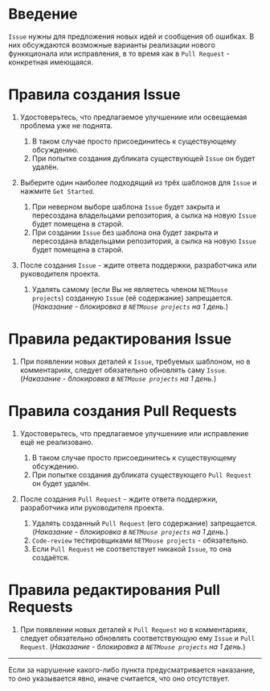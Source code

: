 # Введение
`Issue` нужны для предложения новых идей и сообщения об ошибках. В них обсуждаются возможные варианты реализации нового функкционала или исправления, в то время как в `Pull Request` - конкретная имеющаяся.

# Правила создания Issue
1) Удостоверьтесь, что предлагаемое улучшениие или освещаемая проблема уже не поднята.
    1) В таком случае просто присоединитесь к существующему обсуждению.
    2) При попытке создания дубликата существующей `Issue` он будет удалён.

2) Выберите один наиболее подходящий из трёх шаблонов для `Issue` и нажмите `Get Started`.
    1) При неверном выборе шаблона `Issue` будет закрыта и пересоздана владельцами репозитория, а сылка на новую `Issue` будет помещена в старой.
    2) При создании `Issue` без шаблона она будет закрыта и пересоздана владельцами репозитория, а сылка на новую `Issue` будет помещена в старой.

3) После создания `Issue` - ждите ответа поддержки, разработчика или руководителя проекта.
    1) Удалять самому (если Вы не являетесь членом `NETMouse projects`) созданную `Issue` (её содержание) запрещается. (_Наказание - блокировка в `NETMouse projects` на 1 день._)

# Правила редактирования Issue
1) При появлении новых деталей к `Issue`, требуемых шаблоном, но в комментариях, следует обязательно обновлять саму `Issue`. (_Наказание - блокировка в `NETMouse projects` на 1 день._)

# Правила создания Pull Requests
1) Удостоверьтесь, что предлагаемое улучшениие или исправление ещё не реализовано.
    1) В таком случае просто присоединитесь к существующему обсуждению.
    2) При попытке создания дубликата существующего `Pull Request` он будет удалён.

2) После создания `Pull Request` - ждите ответа поддержки, разработчика или руководителя проекта.
    1) Удалять созданный `Pull Request` (его содержание) запрещается. (_Наказание - блокировка в `NETMouse projects` на 1 день._)
    2) `Code-review` тестировщиками `NETMouse projects` - обязательно.
    3) Если `Pull Request` не соответствует никакой `Issue`, то она создаётся.

# Правила редактирования Pull Requests
1) При появлении новых деталей к `Pull Request` но в комментариях, следует обязательно обновлять соответствующую ему `Issue` и `Pull Request`. (_Наказание - блокировка в `NETMouse projects` на 1 день._)

----
Если за нарушение какого-либо пункта предусматривается наказание, то оно указывается явно, иначе считается, что оно отсутствует.
